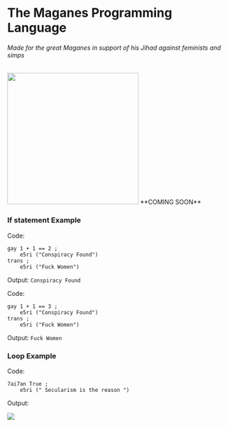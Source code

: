 # **The Maganes Programming Language**
###### *Made for the great Maganes in support of his Jihad against feminists and simps*
<img src="https://i.ibb.co/x1Bf8zM/94qy-Uihg-male-19-cartoon3.png" alt="" width="300" height="300" />
**COMING SOON**


### If statement Example
Code:
```
gay 1 + 1 == 2 ;
    e5ri ("Conspiracy Found")
trans ;
    e5ri ("Fuck Women")
```
Output:
`Conspiracy Found
`

Code:
```
gay 1 + 1 == 3 ;
    e5ri ("Conspiracy Found")
trans ;
    e5ri ("Fuck Women")
```
Output:
`Fuck Women
`



### Loop Example
Code:
```
7ai7an True ;
    e5ri (" Secularism is the reason ")
```
Output:


[![](https://i.ibb.co/SKfsSHN/image.png)](https://i.ibb.co/SKfsSHN/image.png)
